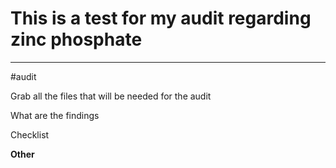 # This is a test for my audit regarding zinc phosphate
____________

#audit 

Grab all the files that will be needed for the audit

What are the findings

Checklist 

**Other**
